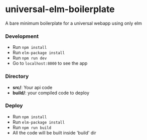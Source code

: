# universal-elm-boilerplate
A bare minimum boilerplate for a universal webapp using only elm

### Development
* Run `npm install`
* Run `elm-package install`
* Run `npm run dev`
* Go to `localhost:8000` to see the app

### Directory
* **src/**: Your api code
* **build/**: your compiled code to deploy

### Deploy
* Run `npm install`
* Run `elm-package install`
* Run `npm run build`
* All the code will be built inside 'build' dir
